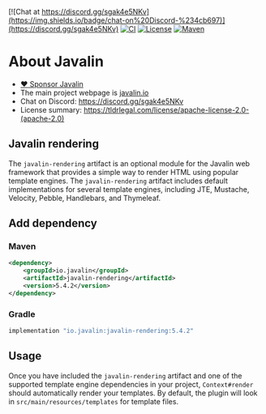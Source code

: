 [![Chat at https://discord.gg/sgak4e5NKv](https://img.shields.io/badge/chat-on%20Discord-%234cb697)](https://discord.gg/sgak4e5NKv)
[![CI](https://github.com/javalin/javalin-rendering/workflows/Test%20all%20JDKs%20on%20all%20OSes/badge.svg)](https://github.com/javalin/javalin-rendering/actions)
[![License](https://img.shields.io/badge/License-Apache%202.0-blue.svg)](https://opensource.org/licenses/Apache-2.0)
[![Maven](https://img.shields.io/maven-central/v/io.javalin/javalin.svg)](https://search.maven.org/#search%7Cgav%7C1%7Cg%3A%22io.javalin%22%20AND%20a%3A%22javalin%22)

# About Javalin

* [:heart: Sponsor Javalin](https://github.com/sponsors/tipsy)
* The main project webpage is [javalin.io](https://javalin.io)
* Chat on Discord: https://discord.gg/sgak4e5NKv
* License summary: https://tldrlegal.com/license/apache-license-2.0-(apache-2.0)

## Javalin rendering

The `javalin-rendering` artifact is an optional module for the Javalin web framework that provides a simple way to render HTML using popular template engines. The `javalin-rendering` artifact includes default implementations for several template engines, including JTE, Mustache, Velocity, Pebble, Handlebars, and Thymeleaf.

## Add dependency

### Maven

```xml
<dependency>
    <groupId>io.javalin</groupId>
    <artifactId>javalin-rendering</artifactId>
    <version>5.4.2</version>
</dependency>
```

### Gradle

```groovy
implementation "io.javalin:javalin-rendering:5.4.2"
```

## Usage
Once you have included the `javalin-rendering` artifact and one of the supported template engine dependencies in your project, `Context#render` should automatically  render your templates. By default, the plugin will look in `src/main/resources/templates` for template files.

